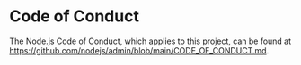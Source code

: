 # Code of Conduct

The Node.js Code of Conduct, which applies to this project, can be found at
https://github.com/nodejs/admin/blob/main/CODE_OF_CONDUCT.md.

